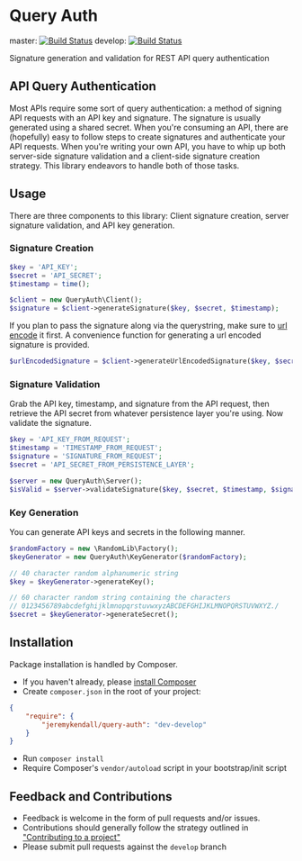 # Query Auth

master: [![Build Status](https://travis-ci.org/jeremykendall/query-auth.png?branch=master)](https://travis-ci.org/jeremykendall/query-auth) develop: [![Build Status](https://travis-ci.org/jeremykendall/query-auth.png?branch=develop)](https://travis-ci.org/jeremykendall/query-auth)

Signature generation and validation for REST API query authentication

## API Query Authentication

Most APIs require some sort of query authentication: a method of signing API
requests with an API key and signature.  The signature is usually generated
using a shared secret.  When you're consuming an API, there are (hopefully) easy
to follow steps to create signatures and authenticate your API requests. When
you're writing your own API, you have to whip up both server-side signature
validation and a client-side signature creation strategy. This library endeavors
to handle both of those tasks.

## Usage

There are three components to this library: Client signature creation, server
signature validation, and API key generation.

### Signature Creation

```php
$key = 'API_KEY';
$secret = 'API_SECRET';
$timestamp = time();

$client = new QueryAuth\Client();
$signature = $client->generateSignature($key, $secret, $timestamp);
```

If you plan to pass the signature along via the querystring, make sure to [url
encode](http://php.net/urlencode) it first. A convenience function for
generating a url encoded signature is provided.

```php
$urlEncodedSignature = $client->generateUrlEncodedSignature($key, $secret, $timestamp);
```

### Signature Validation

Grab the API key, timestamp, and signature from the API request, then retrieve
the API secret from whatever persistence layer you're using.  Now validate the
signature.

```php
$key = 'API_KEY_FROM_REQUEST';
$timestamp = 'TIMESTAMP_FROM_REQUEST';
$signature = 'SIGNATURE_FROM_REQUEST';
$secret = 'API_SECRET_FROM_PERSISTENCE_LAYER';

$server = new QueryAuth\Server();
$isValid = $server->validateSignature($key, $secret, $timestamp, $signature);
```

### Key Generation

You can generate API keys and secrets in the following manner.

```php
$randomFactory = new \RandomLib\Factory();
$keyGenerator = new QueryAuth\KeyGenerator($randomFactory);

// 40 character random alphanumeric string
$key = $keyGenerator->generateKey();

// 60 character random string containing the characters
// 0123456789abcdefghijklmnopqrstuvwxyzABCDEFGHIJKLMNOPQRSTUVWXYZ./
$secret = $keyGenerator->generateSecret();
```

## Installation

Package installation is handled by Composer.

* If you haven't already, please [install Composer](http://getcomposer.org/doc/00-intro.md#installation-nix)
* Create `composer.json` in the root of your project:

```json
{
    "require": {
        "jeremykendall/query-auth": "dev-develop"
    }
}
```

* Run `composer install`
* Require Composer's `vendor/autoload` script in your bootstrap/init script

## Feedback and Contributions

* Feedback is welcome in the form of pull requests and/or issues.
* Contributions should generally follow the strategy outlined in ["Contributing
  to a project"](https://help.github.com/articles/fork-a-repo#contributing-to-a-project)
* Please submit pull requests against the `develop` branch
